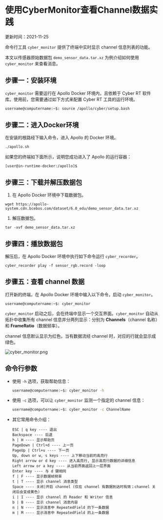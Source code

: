 # 使用CyberMonitor查看Channel数据实践

更新时间：2021-11-25

命令行工具 `cyber_monitor` 提供了终端中实时显示 channel 信息列表的功能。

本文以传感器原始数据包 `demo_sensor_data.tar.xz` 为例介绍如何使用 `cyber_monitor` 来查看消息。

## 步骤一：安装环境

`cyber_monitor` 需要运行在 Apollo Docker 环境内，且依赖于 Cyber RT 软件库。使用前，您需要通过如下方式来配置 Cyber RT 工具的运行环境。



```bash
username@computername:~$: source /apollo/cyber/setup.bash
```

## 步骤二：进入Docker环境

在安装的根路经下输入命令，进入 Apollo 的 Docker 环境。



```bash
./apollo.sh
```

如果您的终端如下面所示，说明您成功进入了 Apollo 的运行容器：

```text
[user@in-runtime-docker:/apollo]$ 
```

## 步骤三：下载并解压数据包

1. 在 Apollo Docker 环境中下载数据包。

```text
wget https://apollo-system.cdn.bcebos.com/dataset/6.0_edu/demo_sensor_data.tar.xz
```

1. 解压数据包。

```text
tar -xvf demo_sensor_data.tar.xz
```

## 步骤四：播放数据包

解压后，在 Apollo Docker 环境中执行如下命令运行 `cyber_recorder`。

```text
cyber_recorder play -f sensor_rgb.record -loop
```

## 步骤五：查看 channel 数据

打开新的终端，在 Apollo Docker 环境中输入以下命令，启动 `cyber_monitor`。

```text
username@computername:~$: cyber_monitor
```

`cyber_monitor` 启动之后，会在终端中显示一个交互界面。`cyber_monitor` 自动从拓扑中收集所有 channel 信息并分两列显示：分别为 **Channels**（channel 名称）和 **FrameRatio**（数据频率）。

channel 信息默认显示为红色，当有数据流经 channel 时，对应的行就会显示成绿色。

![cyber_monitor.png](https://bce.bdstatic.com/doc/Apollo-Homepage-Document/Apollo_Doc_CN_6_0/cyber_monitor_4365395.png)

## 命令行参数

- 使用 `-h` 选项，获取帮助信息：

  

  ```bash
  username@computername:~$: cyber_monitor -h
  ```

- 使用 `-c` 选项，可以让 `cyber_monitor` 监测一个指定的 channel 信息：

  

  ```bash
  username@computername:~$: cyber_monitor -c ChannelName
  ```

- 其它常用命令介绍：

  ```text
  ESC | q key ---- 退出
  Backspace ---- 后退
  h | H ---- 显示帮助页
  PageDown | Ctrl+d ---- 上一页
  PageUp | Ctrl+u ---- 下一页
  Up, down or w, s keys ---- 上下移动当前的高亮行
  Right arrow or d key ---- 进入高亮行, 显示高亮行数据的详细信息
  Left arrow or a key ---- 从当前界面返回上一层界面
  Enter key ---- 与 d 键相同
  f | F ---- 显示数据帧频率
  t | T ---- 显示 channel 消息类型
  Space ---- 关闭|开启 channel (仅在 channel 有数据到达时有效；channel 关闭后会变成黄色)
  i | I ---- 显示 channel 的 Reader 和 Writer 信息
  b | B ---- 显示 channel 消息内容
  n | N ---- 显示消息中 RepeatedField 的下一条数据
  m | M ---- 显示消息中 RepeatedField 的上一条数据
  ```